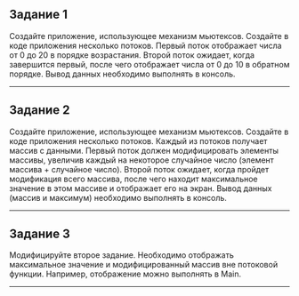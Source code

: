 ﻿## Задание 1
 Создайте приложение, использующее механизм мьютексов. Создайте в коде приложения несколько потоков. Первый поток отображает числа от 0 до 20 в порядке возрастания. Второй поток ожидает, когда завершится первый, после чего отображает числа от 0 до 10 в обратном порядке. Вывод данных необходимо выполнять в консоль.
 
 -----
 ## Задание 2 
Создайте приложение, использующее механизм мьютексов. Создайте в коде приложения несколько потоков. Каждый из потоков получает массив с данными. Первый поток должен модифицировать элементы массивы, увеличив каждый на некоторое случайное число (элемент массива + случайное число). Второй поток ожидает, когда пройдет модификация всего массива, после чего находит максимальное значение в этом массиве и отображает его на экран. Вывод данных (массив и максимум) необходимо выполнять в консоль.

-----
 ## Задание 3 
Модифицируйте второе задание. Необходимо отображать максимальное значение и модифицированный массив вне потоковой функции. Например, отображение можно выполнять в Main.

----
